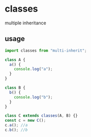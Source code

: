 # classes

multiple inheritance

## usage

```javascript
import classes from "multi-inherit";

class A {
  a() {
    console.log("a");
  }
}

class B {
  b() {
    console.log("b");
  }
}

class C extends classes(A, B) {}
const c = new C();
c.a(); //a
c.b(); //b

```
